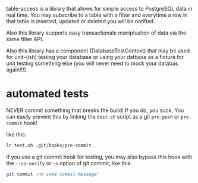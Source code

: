 table-access is a library that allows for simple access to PostgreSQL data in
real time. You may subscribe to a table with a filter and everytime a row in
that table is inserted, updated or deleted you will be notified.

Also this library supports easy transactionale manipluation of data via the
same filter API.

Also this library has a component (DatabaseTestContext) that may be used for
unit-(ish) testing your database or using your datbase as a fixture for unit
testing something else (you will never need to mock your databas again!!!). 

# automated tests
NEVER commit something that breaks the build! If you do, you suck. You can
easily prevent this by linking the `test.sh` script as a git `pre-push` or
`pre-commit` hook!

like this:
```bash
ln test.sh .git/hooks/pre-commit
```

If you use a git commit hook for testing, you may also bypass this hook with
the `--no-verify` or `-n` option of git commit, like this:
```bash
git commit -nm'some commit message'
```
